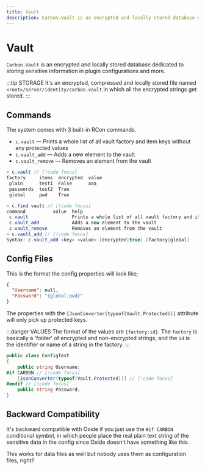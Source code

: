 ```yaml
---
title: Vault
description: Carbon.Vault is an encrypted and locally stored database dedicated to storing sensitive information in plugin configurations and more.
---
```


# Vault

`Carbon.Vault` is an encrypted and locally stored database dedicated to storing sensitive information in plugin
configurations and more.

:::tip STORAGE
It's an encrypted, compressed and locally stored file named `<root>/server/identity/carbon.vault` in which all the
encrypted strings get stored.
:::

## Commands

The system comes with 3 built-in RCon commands.

- `c.vault` — Prints a whole list of all vault factory and item keys without any protected values
- `c.vault_add` — Adds a new element to the vault
- `c.vault_remove` — Removes an element from the vault

```csharp
> c.vault // [!code focus]
factory     items  encrypted  value
 plain      test1  False      aaa
 passwords  test2  True
 global     pwd    True

> c.find vault // [!code focus]
command          value  help
 c.vault                Prints a whole list of all vault factory and item keys without any protected values
 c.vault_add            Adds a new element to the vault
 c.vault_remove         Removes an element from the vault
> c.vault_add // [!code focus]
Syntax: c.vault_add <key> <value> [encrypted|true] [factory|global]
```

## Config Files

This is the format the config properties will look like;

```json
{
  "Username": null,
  "Password": "{global:pwd}"
}
```

The properties with the `[JsonConverter(typeof(Vault.Protected))]` attribute will only pick up protected keys.

:::danger VALUES
The format of the values are `{factory:id}`. The `factory` is basically a 'folder' of encrypted and non-encrypted
strings, and the `id` is the identifier or name of a string in the factory.
:::

```csharp
public class ConfigTest
{
    public string Username;
#if CARBON // [!code focus]
    [JsonConverter(typeof(Vault.Protected))] // [!code focus]
#endif // [!code focus]
    public string Password;
}
```

## Backward Compatibility

It's backward compatible with Oxide if you just use the `#if CARBON` conditional symbol, in which people place the real
plain text string of the sensitive data in the config since Oxide doesn't have something like this.

This works for data files as well but nobody uses them as configuration files, right?
